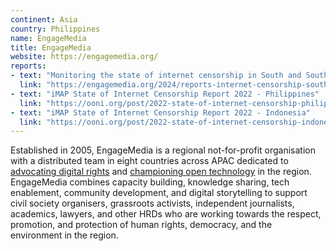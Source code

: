 ```yaml
---
continent: Asia
country: Philippines
name: EngageMedia
title: EngageMedia
website: https://engagemedia.org/
reports:
- text: "Monitoring the state of internet censorship in South and Southeast Asia"
  link: "https://engagemedia.org/2024/reports-internet-censorship-south-southeast-asia/"
- text: "iMAP State of Internet Censorship Report 2022 - Philippines"
  link: "https://ooni.org/post/2022-state-of-internet-censorship-philippines/"
- text: "iMAP State of Internet Censorship Report 2022 - Indonesia"
  link: "https://ooni.org/post/2022-state-of-internet-censorship-indonesia/"
---
```


Established in 2005, EngageMedia is a regional not-for-profit organisation with a distributed team in eight countries across APAC dedicated to [advocating digital rights](https://engagemedia.org/digitalrights/) and [championing open technology](https://engagemedia.org/opentech/) in the region. EngageMedia combines capacity building, knowledge sharing, tech enablement, community development, and digital storytelling to support civil society organisers, grassroots activists, independent journalists, academics, lawyers, and other HRDs who are working towards the respect, promotion, and protection of human rights, democracy, and the environment in the region.
